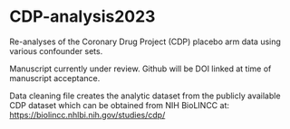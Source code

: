 # CDP-analysis2023
Re-analyses of the Coronary Drug Project (CDP) placebo arm data using various confounder sets.

Manuscript currently under review. Github will be DOI linked at time of manuscript acceptance.

Data cleaning file creates the analytic dataset from the publicly available CDP dataset which can be obtained from NIH BioLINCC at: https://biolincc.nhlbi.nih.gov/studies/cdp/
